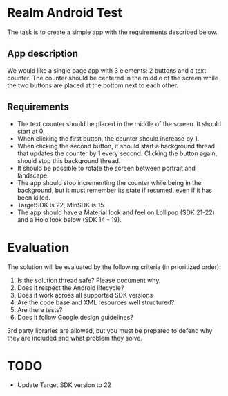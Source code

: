 # Realm Android Test

The task is to create a simple app with the requirements described below.


## App description

We would like a single page app with 3 elements: 2 buttons and a text counter. The counter should be centered in the middle of the screen while the two buttons are placed at the bottom next to each other.


## Requirements

- The text counter should be placed in the middle of the screen. It should start at 0.
- When clicking the first button, the counter should increase by 1.
- When clicking the second button, it should start a background thread that updates the counter by 1 every second. Clicking the button again, should stop this background thread.
- It should be possible to rotate the screen between portrait and landscape.
- The app should stop incrementing the counter while being in the background, but it must remember its state if resumed, even if it has been killed.
- TargetSDK is 22, MinSDK is 15.
- The app should have a Material look and feel on Lollipop (SDK 21-22) and a Holo look below (SDK 14 - 19).


# Evaluation

The solution will be evaluated by the following criteria (in prioritized order):

1) Is the solution thread safe? Please document why.
2) Does it respect the Android lifecycle?
3) Does it work across all supported SDK versions
4) Are the code base and XML resources well structured?
5) Are there tests?
6) Does it follow Google design guidelines?

3rd party libraries are allowed, but you must be prepared to defend why they are included and what problem they solve.


# TODO
- Update Target SDK version to 22

